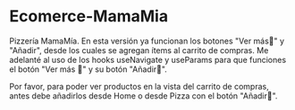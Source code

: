 # Ecomerce-MamaMia
Pizzería MamaMía.  En esta versión ya funcionan los botones "Ver más👀" y "Añadir", desde los cuales se agregan ítems al carrito de compras. Me adelanté al uso de los hooks useNavigate y useParams para que funciones el botón "Ver más 👀" y su botón "Añadir🛒".

Por favor, para poder ver productos en la vista del carrito de compras, antes debe añadirlos desde Home o desde Pizza con el botón "Añadir🛒".
